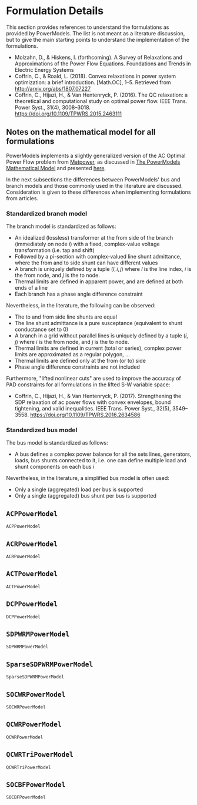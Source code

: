 # Formulation Details

This section provides references to understand the formulations as provided by PowerModels. The list is not meant as a literature discussion, but to give the main starting points to understand the implementation of the formulations.

- Molzahn, D., & Hiskens, I. (forthcoming). A Survey of Relaxations and Approximations of the Power Flow Equations. Foundations and Trends in Electric Energy Systems
- Coffrin, C., & Roald, L. (2018). Convex relaxations in power system optimization: a brief introduction. [Math.OC], 1–5. Retrieved from <http://arxiv.org/abs/1807.07227>
- Coffrin, C., Hijazi, H., & Van Hentenryck, P. (2016). The QC relaxation: a theoretical and computational study on optimal power flow. IEEE Trans. Power Syst., 31(4), 3008–3018. <https://doi.org/10.1109/TPWRS.2015.2463111>


## Notes on the mathematical model for all formulations
PowerModels implements a slightly generalized version of the AC Optimal Power Flow problem from [Matpower](http://www.pserc.cornell.edu/matpower/), as discussed in [The PowerModels Mathematical Model](@ref) and presented [here](https://www.youtube.com/watch?v=j7r4onyiNRQ).

In the next subsections the differences between PowerModels' bus and branch models and those commonly used in the literature are discussed.
Consideration is given to these differences when implementing formulations from articles.

### Standardized branch model
The branch model is standardized as follows:
- An idealized (lossless) transformer at the from side of the branch (immediately on node $i$) with a fixed, complex-value voltage transformation (i.e. tap and shift)
- Followed by a pi-section with complex-valued line shunt admittance, where the from and to side shunt can have different values
- A branch is uniquely defined by a tuple $(l,i,j)$ where $l$ is the line index, $i$ is the from node, and $j$ is the to node.
- Thermal limits are defined in apparent power, and are defined at both ends of a line
- Each branch has a phase angle difference constraint

Nevertheless, in the literature, the following can be observed:
- The to and from side line shunts are equal
- The line shunt admittance is a pure susceptance (equivalent to shunt conductance set to 0)
- A branch in a grid without parallel lines is uniquely defined by a tuple $(i,j)$ where $i$ is the from node, and $j$ is the to node.
- Thermal limits are defined in current (total or series), complex power limits are approximated as a regular polygon, ...
- Thermal limits are defined only at the from (or to) side
- Phase angle difference constraints are not included

Furthermore, "lifted nonlinear cuts" are used to improve the accuracy of PAD constraints for all formulations in the lifted S-W variable space:
- Coffrin, C., Hijazi, H., & Van Hentenryck, P. (2017). Strengthening the SDP relaxation of ac power flows with convex envelopes, bound tightening, and valid inequalities. IEEE Trans. Power Syst., 32(5), 3549–3558. <https://doi.org/10.1109/TPWRS.2016.2634586>


### Standardized bus model
The bus model is standardized as follows:
- A bus defines a complex power balance for all the sets lines, generators, loads, bus shunts connected to it, i.e. one can define multiple load  and shunt  components on each bus $i$

Nevertheless, in the literature, a simplified bus model is often used:
- Only a single (aggregated) load per bus is supported
- Only a single (aggregated) bus shunt per bus is supported




## `ACPPowerModel`
```@docs
ACPPowerModel
```

## `ACRPowerModel`
```@docs
ACRPowerModel
```

## `ACTPowerModel`
```@docs
ACTPowerModel
```

## `DCPPowerModel`
```@docs
DCPPowerModel
```


## `SDPWRMPowerModel`
```@docs
SDPWRMPowerModel
```

## `SparseSDPWRMPowerModel`
```@docs
SparseSDPWRMPowerModel
```


## `SOCWRPowerModel`
```@docs
SOCWRPowerModel
```


## `QCWRPowerModel`
```@docs
QCWRPowerModel
```
## `QCWRTriPowerModel`
```@docs
QCWRTriPowerModel
```


## `SOCBFPowerModel`
```@docs
SOCBFPowerModel
```
